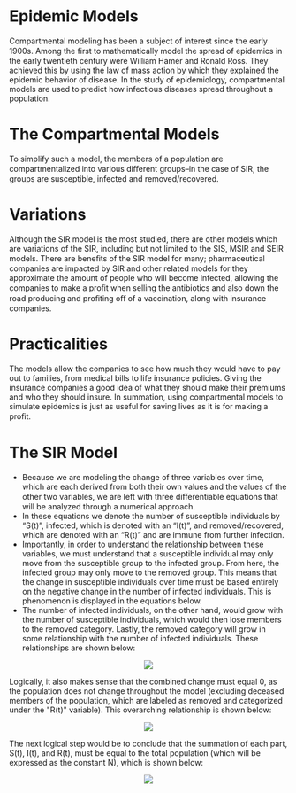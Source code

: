 # Epidemic Models

Compartmental modeling has been a subject of interest since the early 1900s. Among the ﬁrst to mathematically model the spread of epidemics in the early twentieth century were William Hamer and Ronald Ross. They achieved this by using the law of mass action by which they explained the epidemic behavior of disease. In the study of epidemiology, compartmental models are used to predict how infectious diseases spread throughout a population.

# The Compartmental Models
To simplify such a model, the members of a population are compartmentalized into various diﬀerent groups–in the case of SIR, the groups are susceptible, infected and removed/recovered.

# Variations
Although the SIR model is the most studied, there are other models which are variations of the SIR, including but not limited to the SIS, MSIR and SEIR models. There are beneﬁts of the SIR model for many; pharmaceutical companies are impacted by SIR and other related models for they approximate the amount of people who will become infected, allowing the companies to make a proﬁt when selling the antibiotics and also down the road producing and proﬁting oﬀ of a vaccination, along with insurance companies.

# Practicalities
The models allow the companies to see how much they would have to pay out to families, from medical bills to life insurance policies. Giving the insurance companies a good idea of what they should make their premiums and who they should insure. In summation, using compartmental models to simulate epidemics is just as useful for saving lives as it is for making a proﬁt.

# The SIR Model
* Because we are modeling the change of three variables over time, which are each derived from both their own values and the values of the other two variables, we are left with three diﬀerentiable equations that will be analyzed through a numerical approach.
* In these equations we denote the number of susceptible individuals by “S(t)”, infected, which is denoted with an “I(t)”, and removed/recovered, which are denoted with an “R(t)” and are immune from further infection.
* Importantly, in order to understand the relationship between these variables, we must understand that a susceptible individual may only move from the susceptible group to the infected group. From here, the infected group may only move to the removed group. This means that the change in susceptible individuals over time must be based entirely on the negative change in the number of infected individuals. This is phenomenon is displayed in the equations below.
* The number of infected individuals, on the other hand, would grow with the number of susceptible individuals, which would then lose members to the removed category. Lastly, the removed category will grow in some relationship with the number of infected individuals. These relationships are shown below:
<p align="center">
<img src="https://tex.cheminfo.org/?tex=%5Cbegin%7Baligned%7D%0A%5Cfrac%7BdS%7D%7Bdt%7D%20%26%3D%20-%5Calpha%20SI%5C%5C%0A%5Cfrac%7BdI%7D%7Bdt%7D%20%26%3D%20%5Calpha%20SI%20-%20%5Cbeta%20I%5C%5C%0A%5Cfrac%7BdR%7D%7Bdt%7D%20%26%3D%5Cbeta%20I%5C%5C%0A%5Cend%7Baligned%7D%0A"/>
</p>

Logically, it also makes sense that the combined change must equal 0, as the population does not change throughout the model (excluding deceased members of the population, which are labeled as removed and categorized under the "R(t)" variable). This overarching relationship is shown below:
<p align="center">
<img src="https://tex.cheminfo.org/?tex=%5Cbegin%7Baligned%7D%0A%26%5Cdfrac%7BdS%7D%7Bdt%7D%2B%5Cdfrac%7BdI%7D%7Bdt%7D%2B%5Cdfrac%7BdR%7D%7Bdt%7D%3D0%0A%5Cend%7Baligned%7D%0A"/>
</p>
The next logical step would be to conclude that the summation of each part, S(t), I(t), and R(t), must be equal to the total population (which will be expressed as the constant N), which is shown below:

<p align="center">
<img src="https://tex.cheminfo.org/?tex=S(t)%2BI(t)%2BR(t)%3DN~%5Ctext%7Bwhere%7D~N~%5Ctext%7Bis%20constant%7D"/>
</p>
